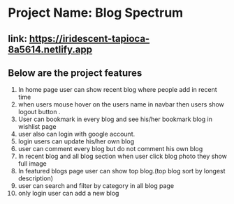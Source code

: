  # Project Name: Blog Spectrum
 ## link: https://iridescent-tapioca-8a5614.netlify.app

## Below are the  project features

 1. In home page user can show recent blog where people add in recent time
 2. when users mouse hover on the users name in navbar then users show logout button . 
 3.  User can bookmark in every blog and see his/her bookmark blog in wishlist page
 4. user also can login with google account.
 5. login users can update his/her own blog
 6. user can comment every blog but do not comment his own blog
 7. In recent blog and all blog section when user click blog photo they show full image
 8. In featured blogs page user can show top blog.(top blog sort by longest description)
 9. user can search and filter by category in all blog page 
 10. only login user can add a new blog
